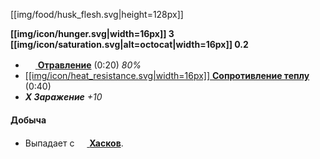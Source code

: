 [[img/food/husk_flesh.svg|height=128px]]

**[[img/icon/hunger.svg|width=16px]] 3 [[img/icon/saturation.svg|alt=octocat|width=16px]] 0.2**
- [<img src="https://gamepedia.cursecdn.com/minecraft_gamepedia/0/05/Poison.png" width="16"> **Отравление**](https://minecraft-ru.gamepedia.com/Отравление) (0:20) *80%*
- [[[img/icon/heat_resistance.svg|width=16px]] **Сопротивление теплу**](https://github.com/SoSeDiK-Universe/Wiki/wiki/Сопротивление-теплу) (0:40)
- _**X Заражение** +10_

#### Добыча
- Выпадает с [<img src="https://gamepedia.cursecdn.com/minecraft_gamepedia/8/8a/Husk.png" width="16"> **Хасков**](https://github.com/SoSeDiK-Universe/Wiki/wiki/Хаск).